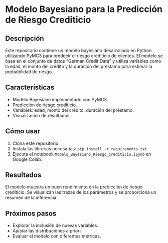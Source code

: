 # Modelo Bayesiano para la Predicción de Riesgo Crediticio

## Descripción

Este repositorio contiene un modelo bayesiano desarrollado en Python utilizando PyMC3 para predecir el riesgo crediticio de clientes. El modelo se basa en el conjunto de datos "German Credit Data" y utiliza variables como la edad, el monto del crédito y la duración del préstamo para estimar la probabilidad de riesgo.

## Características

* Modelo Bayesiano implementado con PyMC3.
* Predicción de riesgo crediticio.
* Variables: edad, monto del crédito, duración del préstamo.
* Visualización de resultados.

## Cómo usar

1. Clona este repositorio.
2. Instala las librerías necesarias: `pip install -r requirements.txt` 
3. Ejecuta el notebook `Modelo_Bayesiano_Riesgo_Crediticio.ipynb` en Google Colab.

## Resultados

El modelo muestra un buen rendimiento en la predicción de riesgo crediticio. Se visualizan las trazas de los parámetros y se proporciona un resumen de la inferencia.

## Próximos pasos

* Explorar la inclusión de nuevas variables.
* Ajustar las distribuciones a priori.
* Evaluar el modelo con diferentes métricas.

